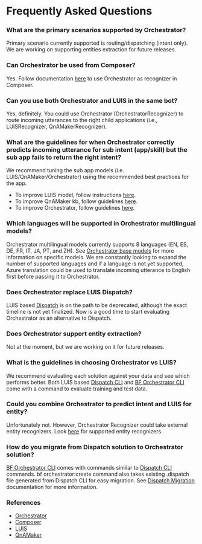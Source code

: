 # Frequently Asked Questions

### What are the primary scenarios supported by Orchestrator?
Primary scenario currently supported is routing/dispatching (intent only).  We are working on supporting entities extraction for future releases.


### Can Orchestrator be used from Composer?
Yes.  Follow documentation [here][13] to use Orchestrator as recognizer in Composer.

### Can you use both Orchestrator and LUIS in the same bot?
Yes, definitely.  You could use Orchestrator (OrchestratorRecognizer) to route incoming utterances to the right child applications (i.e., LUISRecognizer, QnAMakerRecognizer).


### What are the guidelines for when Orchestrator correctly predicts incoming utterance for sub intent (app/skill) but the sub app fails to return the right intent?
We recommend tuning the sub app models (i.e. LUIS/QnAMaker/Orchestrator) using the recommended best practices for the app.  
- To improve LUIS model, follow instructions [here][1].
- To improve QnAMaker kb, follow guidelines [here][2].  
- To improve Orchestrator, follow guidelines [here][3].


### Which languages will be supported in Orchestrator multilingual models?
Orchestrator multilingual models currently supports 8 languages (EN, ES, DE, FR, IT, JA, PT, and ZH).  See [Orchestrator base models][14] for more information on specific models.  We are constantly looking to expand the number of supported languages and if a language is not yet supported, Azure translation could be used to translate incoming utterance to English first before passing it to Orchestrator.  

### Does Orchestrator replace LUIS Dispatch?
LUIS based [Dispatch][5] is on the path to be deprecated, although the exact timeline is not yet finalized.  Now is a good time to start evaluating Orchestrator as an alternative to Dispatch.


### Does Orchestrator support entity extraction?
Not at the moment, but we are working on it for future releases.


### What is the guidelines in choosing Orchestrator vs LUIS?
We recommend evaluating each solution against your data and see which performs better.  Both LUIS based [Dispatch CLI][5] and [BF Orchestrator CLI][6] come with a command to evaluate training and test data.

### Could you combine Orchestrator to predict intent and LUIS for entity?
Unfortunately not.  However, Orchestrator Recognizer could take external entity recognizers.  Look [here][7] for supported entity recognizers.

### How do you migrate from Dispatch solution to Orchestrator solution?
[BF Orchestrator CLI][6] comes with commands similar to [Dispatch CLI][5] commands.  bf orchestrator:create command also takes existing .dispatch file generated from Dispatch CLI for easy migration.  See [Dispatch Migration][12] documentation for more information.

### References
* [Orchestrator][8]
* [Composer][9]
* [LUIS][10]
* [QnAMaker][11]

[1]:https://docs.microsoft.com/en-us/azure/cognitive-services/luis/luis-how-to-use-dashboard
[2]:https://docs.microsoft.com/en-us/azure/cognitive-services/qnamaker/how-to/test-knowledge-base?tabs=v1
[3]:https://github.com/microsoft/BotBuilder-Samples/blob/main/experimental/orchestrator/CLI/ModelTuning/README.md
[4]:https://github.com/pytorch/fairseq/tree/master/examples/xlmr#introduction
[5]:https://github.com/microsoft/botbuilder-tools/tree/master/packages/Dispatch
[6]:https://github.com/microsoft/botframework-cli/tree/main/packages/Orchestrator
[7]:https://github.com/microsoft/botbuilder-dotnet/tree/main/libraries/Microsoft.Bot.Builder.Dialogs.Adaptive/Recognizers/EntityRecognizers
[8]:https://aka.ms/bf-orchestrator
[9]:https://github.com/microsoft/BotFramework-Composer
[10]:https://docs.microsoft.com/en-us/azure/cognitive-services/luis/what-is-luis
[11]:https://docs.microsoft.com/en-us/azure/cognitive-services/qnamaker/overview/overview
[12]:https://github.com/microsoft/botframework-sdk/blob/main/Orchestrator/docs/DispatchMigrationExample.md
[13]:https://github.com/microsoft/BotFramework-Composer/blob/main/docs/preview%20features/orchestrator.md
[14]:https://aka.ms/NLRModels
